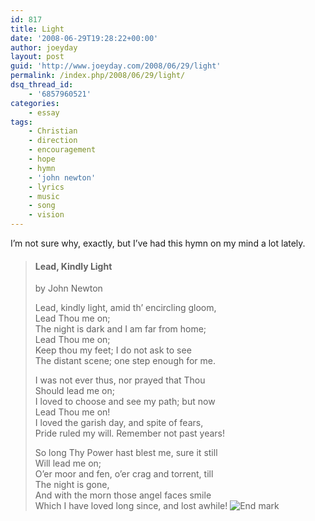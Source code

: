 ```yaml
---
id: 817
title: Light
date: '2008-06-29T19:28:22+00:00'
author: joeyday
layout: post
guid: 'http://www.joeyday.com/2008/06/29/light'
permalink: /index.php/2008/06/29/light/
dsq_thread_id:
    - '6857960521'
categories:
    - essay
tags:
    - Christian
    - direction
    - encouragement
    - hope
    - hymn
    - 'john newton'
    - lyrics
    - music
    - song
    - vision
---
```


I’m not sure why, exactly, but I’ve had this hymn on my mind a lot lately.

> #### Lead, Kindly Light
> 
> by John Newton
> 
> Lead, kindly light, amid th’ encircling gloom,  
>  Lead Thou me on;  
> The night is dark and I am far from home;  
>  Lead Thou me on;  
> Keep thou my feet; I do not ask to see  
> The distant scene; one step enough for me.
> 
> I was not ever thus, nor prayed that Thou  
>  Should lead me on;  
> I loved to choose and see my path; but now  
>  Lead Thou me on!  
> I loved the garish day, and spite of fears,  
> Pride ruled my will. Remember not past years!
> 
> So long Thy Power hast blest me, sure it still  
>  Will lead me on;  
> O’er moor and fen, o’er crag and torrent, till  
>  The night is gone,  
> And with the morn those angel faces smile  
> Which I have loved long since, and lost awhile! ![End mark](http://joeyday.com/wp-content/uploads/2009/08/endmark.png "End mark")